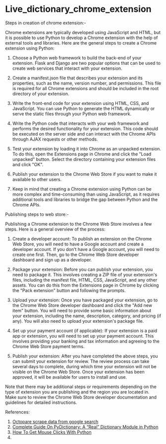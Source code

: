# Live_dictionary_chrome_extension
Steps in creation of chrome extension:-

Chrome extensions are typically developed using JavaScript and HTML, but it is possible to use Python to develop a Chrome extension with the help of external tools and libraries. Here are the general steps to create a Chrome extension using Python:

1. Choose a Python web framework to build the back-end of your extension. Flask and Django are two popular options that can be used to create web services that interact with your extension.

2. Create a manifest.json file that describes your extension and its properties, such as the name, version number, and permissions. This file is required for all Chrome extensions and should be included in the root directory of your extension.

3. Write the front-end code for your extension using HTML, CSS, and JavaScript. You can use Python to generate the HTML dynamically or serve the static files through your Python web framework.

4. Write the Python code that interacts with your web framework and performs the desired functionality for your extension. This code should be executed on the server side and can interact with the Chrome APIs through AJAX requests or other methods.

5. Test your extension by loading it into Chrome as an unpacked extension. To do this, open the Extensions page in Chrome and click the "Load unpacked" button. Select the directory containing your extension files and click "OK".

6. Publish your extension to the Chrome Web Store if you want to make it available to other users.

7. Keep in mind that creating a Chrome extension using Python can be more complex and time-consuming than using JavaScript, as it requires additional tools and libraries to bridge the gap between Python and the Chrome APIs.

Publishing steps to web store:-

Publishing a Chrome extension to the Chrome Web Store involves a few steps. Here is a general overview of the process:

1. Create a developer account: To publish an extension on the Chrome Web Store, you will need to have a Google account and create a developer account. If you don't have a Google account, you will need to create one first. Then, go to the Chrome Web Store developer dashboard and sign up as a developer.

2. Package your extension: Before you can publish your extension, you need to package it. This involves creating a ZIP file of your extension's files, including the manifest file, HTML, CSS, JavaScript, and any other assets. You can do this from the Extensions page in Chrome by clicking the "Pack extension" button and following the prompts.

3. Upload your extension: Once you have packaged your extension, go to the Chrome Web Store developer dashboard and click the "Add new item" button. You will need to provide some basic information about your extension, including the name, description, category, and pricing (if any). You will also need to upload your extension's package file.

4. Set up your payment account (if applicable): If your extension is a paid app or extension, you will need to set up your payment account. This involves providing your banking and tax information and agreeing to the Chrome Web Store payment terms.

5. Publish your extension: After you have completed the above steps, you can submit your extension for review. The review process can take several days to complete, during which time your extension will not be visible on the Chrome Web Store. Once your extension has been approved, it will be available for users to install and use.

Note that there may be additional steps or requirements depending on the type of extension you are publishing and the region you are located in. Make sure to review the Chrome Web Store developer documentation and guidelines for detailed instructions.

References:
1. [Octopare scrape data from google search](https://youtu.be/_R8pNl41iUg)
2. [Complete Guide On PyDictionary: A “Real” Dictionary Module in Python](https://analyticsindiamag.com/complete-guide-on-pydictionary-a-real-dictionary-module-in-python/#:~:text=listed%20in%20it.-,PyDictionary%20is%20an%20open%2Dsource%20python%20library%20that%20is%20used,linguistic%20properties%20of%20different%20words.)
3. [How To Get Mouse Clicks With Python](https://analyticsindiamag.com/complete-guide-on-pydictionary-a-real-dictionary-module-in-python/#:~:text=listed%20in%20it.-,PyDictionary%20is%20an%20open%2Dsource%20python%20library%20that%20is%20used,linguistic%20properties%20of%20different%20words.)
4. 

